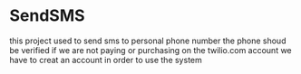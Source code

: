 # SendSMS 
this project used to send sms to personal phone number 
the phone shoud be verified if we are not paying or purchasing on the twilio.com account
we have to creat an account in order to use the system
